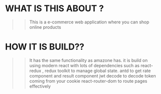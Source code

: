 # WHAT IS THIS ABOUT ?

> > This is a e-commerce web application where you can shop online products

# HOW IT IS BUILD??

> > It has the same functionality as amazone has. it is build on using modern react with lots of dependencies such as
> > react-redux , redux toolkit to manage global state.
> > antd to get rate component and result component
> > jwt decode to decode token coming from your cookie
> > react-router-dom to route pages effectively
